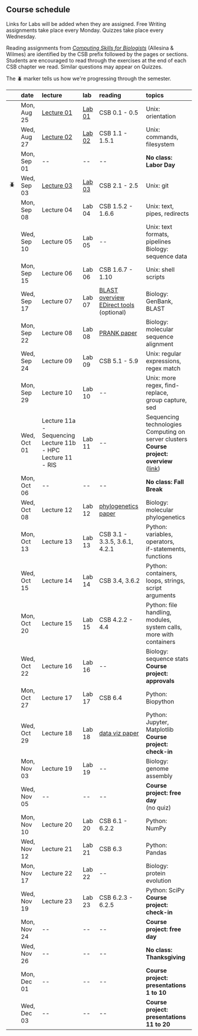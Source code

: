
## Course schedule

Links for Labs will be added when they are assigned. Free Writing assignments take place every Monday. Quizzes take place every Wednesday.

Reading assignments from [*Computing Skills for Biologists*](https://computingskillsforbiologists.com/) (Allesina & Wilmes) are identified by the CSB prefix followed by the pages or sections. Students are encouraged to read through the exercises at the end of each CSB chapter we read. Similar questions may appear on Quizzes.

The 🪲 marker tells us how we're progressing through the semester.

|         | date         | lecture | lab     | reading | topics |
| :-:     | :--          | :-      |   :-    | :--     | :--    |
|         | Mon, Aug 25  | <a href="https://github.com/WUSTL-Biol4220/home/raw/main/lectures/lecture_01.pdf">Lecture 01</a> | [Lab 01](labs/lab_01.md) | CSB 0.1 - 0.5 | Unix: orientation |
|         | Wed, Aug 27  | <a href="https://github.com/WUSTL-Biol4220/home/raw/main/lectures/lecture_02.pdf">Lecture 02</a> | [Lab 02](labs/lab_02.md) | CSB 1.1 - 1.5.1 | Unix: commands, filesystem |
|         | Mon, Sep 01  | -- | -- | -- | **No class: Labor Day** |
|   🪲    | Wed, Sep 03  | <a href="https://github.com/WUSTL-Biol4220/home/raw/main/lectures/lecture_03.pdf">Lecture 03</a> | [Lab 03](labs/lab_03.md) | CSB 2.1 - 2.5 | Unix: git |
|         | Mon, Sep 08  | Lecture 04 | Lab 04 | CSB 1.5.2 - 1.6.6 | Unix: text, pipes, redirects |
|         | Wed, Sep 10  | Lecture 05 | Lab 05 | -- | Unix: text formats, pipelines<br>Biology: sequence data | 
|         | Mon, Sep 15  | Lecture 06 | Lab 06 | CSB 1.6.7 - 1.10 | Unix: shell scripts  |
|         | Wed, Sep 17  | Lecture 07 | Lab 07 | <a href="https://www.nature.com/scitable/topicpage/basic-local-alignment-search-tool-blast-29096/">BLAST overview</a><br><a href="https://www.ncbi.nlm.nih.gov/books/NBK179288/">EDirect tools</a><br>(optional) | Biology: GenBank, BLAST |
|         | Mon, Sep 22  | Lecture 08 | Lab 08 | <a href="https://github.com/WUSTL-Biol4220/home/raw/main/assets/papers/loytynoja_goldman_prank_2008_science.pdf">PRANK paper</a> | Biology: molecular sequence alignment |
|         | Wed, Sep 24  | Lecture 09 | Lab 09 | CSB 5.1 - 5.9 | Unix: regular expressions, regex match |
|         | Mon, Sep 29  | Lecture 10 | Lab 10 | -- | Unix: more regex, find-replace,<br>group capture, sed |
|         | Wed, Oct 01  | Lecture 11a - Sequencing<br>Lecture 11b - HPC<br>Lecture 11 - RIS  | Lab 11 | -- | Sequencing technologies<br>Computing on server clusters<br>**Course project: overview**<br>(<a href="https://github.com/WUSTL-Biol4220/home/blob/main/course_project.md">link</a>) |
|         | Mon, Oct 06  | -- | -- | -- | **No class: Fall Break** |
|         | Wed, Oct 08  | Lecture 12 | Lab 12 | <a href="https://github.com/WUSTL-Biol4220/home/raw/main/assets/papers/yang_rannala_2012_nature_reviews_genetics.pdf">phylogenetics paper</a> | Biology: molecular phylogenetics | 
|         | Mon, Oct 13  | Lecture 13 | Lab 13 | CSB 3.1 - 3.3.5, 3.6.1, 4.2.1 | Python: variables, operators,<br>if-statements, functions  |
|         | Wed, Oct 15  | Lecture 14 | Lab 14 | CSB 3.4, 3.6.2                | Python: containers, loops, strings,<br>script arguments |
|         | Mon, Oct 20  | Lecture 15 | Lab 15 | CSB 4.2.2 - 4.4               | Python: file handling, modules,<br>system calls, more with containers |
|         | Wed, Oct 22  | Lecture 16 | Lab 16 | -- | Biology: sequence stats <br>**Course project: approvals** |
|         | Mon, Oct 27  | Lecture 17 | Lab 17 | CSB 6.4 | Python: Biopython |
|         | Wed, Oct 29  | Lecture 18 | Lab 18 | <a href="https://github.com/WUSTL-Biol4220/home/raw/main/assets/papers/rougier_et_al_2014_plos_comp_biol.pdf">data viz paper</a> | Python: Jupyter, Matplotlib<br>**Course project: check-in** |
|         | Mon, Nov 03  | Lecture 19 | Lab 19 | -- | Biology: genome assembly |
|         | Wed, Nov 05  | -- | -- | -- | **Course project: free day**<br>(no quiz) |
|         | Mon, Nov 10  | Lecture 20 | Lab 20 | CSB 6.1 - 6.2.2 | Python: NumPy   |
|         | Wed, Nov 12  | Lecture 21 | Lab 21 | CSB 6.3 | Python: Pandas  |
|         | Mon, Nov 17  | Lecture 22 | Lab 22 | -- | Biology: protein evolution |
|         | Wed, Nov 19  | Lecture 23 | Lab 23 | CSB 6.2.3 - 6.2.5 | Python: SciPy <br>**Course project: check-in**|
|         | Mon, Nov 24  | -- | -- | -- | **Course project: free day** |
|         | Wed, Nov 26  | -- | -- | -- | **No class: Thanksgiving** |
|         | Mon, Dec 01  | -- | -- | -- | **Course project:**<br>**presentations 1 to 10**  |
|         | Wed, Dec 03  | -- | -- | -- | **Course project:**<br>**presentations 11 to 20**  |
